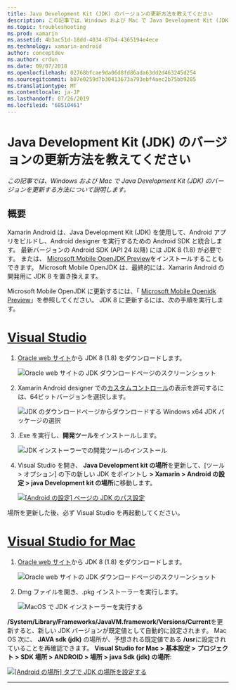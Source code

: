```yaml
---
title: Java Development Kit (JDK) のバージョンの更新方法を教えてください
description: この記事では、Windows および Mac で Java Development Kit (JDK) のバージョンを更新する方法について説明します。
ms.topic: troubleshooting
ms.prod: xamarin
ms.assetid: 4b3ac51d-18dd-4034-87b4-4365194e4ece
ms.technology: xamarin-android
author: conceptdev
ms.author: crdun
ms.date: 09/07/2018
ms.openlocfilehash: 02768bfcae9da06d8fd86ada63dd2d463245d254
ms.sourcegitcommit: b07e0259d7b30413673a793ebf4aec2b75bb9285
ms.translationtype: MT
ms.contentlocale: ja-JP
ms.lasthandoff: 07/26/2019
ms.locfileid: "68510461"
---
```

# <a name="how-do-i-update-the-java-development-kit-jdk-version"></a>Java Development Kit (JDK) のバージョンの更新方法を教えてください

_この記事では、Windows および Mac で Java Development Kit (JDK) のバージョンを更新する方法について説明します。_

## <a name="overview"></a>概要

Xamarin Android は、Java Development Kit (JDK) を使用して、Android アプリをビルドし、Android designer を実行するための Android SDK と統合します。 最新バージョンの Android SDK (API 24 以降) には JDK 8 (1.8) が必要です。 または、 [Microsoft Mobile OpenJDK Preview](~/android/get-started/installation/openjdk.md)をインストールすることもできます。 Microsoft Mobile OpenJDK は、最終的には、Xamarin Android の開発用に JDK 8 を置き換えます。

Microsoft Mobile OpenJDK に更新するには、「 [Microsoft Mobile Openjdk Preview](~/android/get-started/installation/openjdk.md)」を参照してください。 JDK 8 に更新するには、次の手順を実行します。

# <a name="visual-studiotabwindows"></a>[Visual Studio](#tab/windows)

1.  [Oracle web サイト](https://www.oracle.com/technetwork/java/javase/downloads/index.html)から JDK 8 (1.8) をダウンロードします。

    ![Oracle web サイトの JDK ダウンロードページのスクリーンショット](update-jdk-images/image1.png)

2.  Xamarin Android designer での[カスタムコントロール](https://github.com/xamarin/release-notes-archive/blob/master/release-notes/vs/xamarin.vs_4/xamarin.vs_4.2/index.md#androiddesignercustomcontrols)の表示を許可するには、64ビットバージョンを選択します。

    ![JDK のダウンロードページからダウンロードする Windows x64 JDK パッケージの選択](update-jdk-images/image2.png)

3.  .Exe を実行し、**開発ツール**をインストールします。

    ![JDK インストーラーでの開発ツールのインストール](update-jdk-images/image3.png)

4.  Visual Studio を開き、 **Java Development kit の場所**を更新して、[ツール > オプション] の下の新しい JDK をポイントし **> Xamarin > Android の設定 > java Development kit の場所**に移動します。

    [![[Android の設定] ページの JDK のパス設定](update-jdk-images/image4-sml.png)](update-jdk-images/image4.png#lightbox)

場所を更新した後、必ず Visual Studio を再起動してください。

# <a name="visual-studio-for-mactabmacos"></a>[Visual Studio for Mac](#tab/macos)

1.  [Oracle web サイト](https://www.oracle.com/technetwork/java/javase/downloads/index.html)から JDK 8 (1.8) をダウンロードします。

    ![Oracle web サイトの JDK ダウンロードページのスクリーンショット](update-jdk-images/image1.png)

2.  Dmg ファイルを開き、.pkg インストーラーを実行します。

    ![MacOS で JDK インストーラーを実行する](update-jdk-images/image5.png)

**/System/Library/Frameworks/JavaVM.framework/Versions/Current**を更新すると、新しい JDK バージョンが既定値として自動的に設定されます。 Mac OS 次に、 **JAVA sdk (jdk)** の場所が、予想される既定値である **/usr**に設定されていることを再確認できます。 **Visual Studio for Mac > 基本設定 > プロジェクト > SDK 場所 > ANDROID > 場所 > java Sdk (jdk) の場所**:

[![[Android の場所] タブで JDK の場所を設定する](update-jdk-images/image6-sml.png)](update-jdk-images/image6.png#lightbox)

-----

